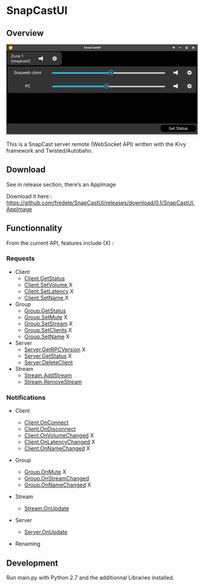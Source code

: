 # SnapCastUI

## Overview

![overview](image_1.png)

This is a SnapCast server remote (WebSocket API) written with the Kivy framework and Twisted/Autobahn.



## Download

See in release section, there’s an AppImage

Download it here :
https://github.com/fredele/SnapCastUI/releases/download/0.1/SnapCastUI.AppImage


## Functionnality

From the current API, features include (X) :

### Requests

* Client
  * [Client.GetStatus](https://github.com/badaix/snapcast/blob/master/doc/json_rpc_api/v2_0_0.md#clientgetstatus)
  * [Client.SetVolume ](https://github.com/badaix/snapcast/blob/master/doc/json_rpc_api/v2_0_0.md#clientsetvolume)X
  * [Client.SetLatency](https://github.com/badaix/snapcast/blob/master/doc/json_rpc_api/v2_0_0.md#clientsetlatency) X
  * [Client.SetName ](https://github.com/badaix/snapcast/blob/master/doc/json_rpc_api/v2_0_0.md#clientsetname) X
* Group
  * [Group.GetStatus](https://github.com/badaix/snapcast/blob/master/doc/json_rpc_api/v2_0_0.md#groupgetstatus)
  * [Group.SetMute](https://github.com/badaix/snapcast/blob/master/doc/json_rpc_api/v2_0_0.md#groupsetmute) X
  * [Group.SetStream](https://github.com/badaix/snapcast/blob/master/doc/json_rpc_api/v2_0_0.md#groupsetstream) X
  * [Group.SetClients](https://github.com/badaix/snapcast/blob/master/doc/json_rpc_api/v2_0_0.md#groupsetclients) X
  * [Group.SetName](https://github.com/badaix/snapcast/blob/master/doc/json_rpc_api/v2_0_0.md#groupsetname) X
* Server
  * [Server.GetRPCVersion](https://github.com/badaix/snapcast/blob/master/doc/json_rpc_api/v2_0_0.md#servergetrpcversion) X
  * [Server.GetStatus](https://github.com/badaix/snapcast/blob/master/doc/json_rpc_api/v2_0_0.md#servergetstatus) X
  * [Server.DeleteClient](https://github.com/badaix/snapcast/blob/master/doc/json_rpc_api/v2_0_0.md#serverdeleteclient)
* Stream
  * [Stream.AddStream](https://github.com/badaix/snapcast/blob/master/doc/json_rpc_api/v2_0_0.md#streamaddstream)
  * [Stream.RemoveStream](https://github.com/badaix/snapcast/blob/master/doc/json_rpc_api/v2_0_0.md#streamremovestream)

### Notifications

* Client
  * [Client.OnConnect](https://github.com/badaix/snapcast/blob/master/doc/json_rpc_api/v2_0_0.md#clientonconnect)
  * [Client.OnDisconnect](https://github.com/badaix/snapcast/blob/master/doc/json_rpc_api/v2_0_0.md#clientondisconnect)
  * [Client.OnVolumeChanged](https://github.com/badaix/snapcast/blob/master/doc/json_rpc_api/v2_0_0.md#clientonvolumechanged) X
  * [Client.OnLatencyChanged](https://github.com/badaix/snapcast/blob/master/doc/json_rpc_api/v2_0_0.md#clientonlatencychanged) X
  * [Client.OnNameChanged](https://github.com/badaix/snapcast/blob/master/doc/json_rpc_api/v2_0_0.md#clientonnamechanged) X
* Group
  * [Group.OnMute](https://github.com/badaix/snapcast/blob/master/doc/json_rpc_api/v2_0_0.md#grouponmute) X
  * [Group.OnStreamChanged](https://github.com/badaix/snapcast/blob/master/doc/json_rpc_api/v2_0_0.md#grouponstreamchanged)
  * [Group.OnNameChanged](https://github.com/badaix/snapcast/blob/master/doc/json_rpc_api/v2_0_0.md#grouponnamechanged) X
* Stream
  * [Stream.OnUpdate](https://github.com/badaix/snapcast/blob/master/doc/json_rpc_api/v2_0_0.md#streamonupdate)
* Server
  * [Server.OnUpdate](https://github.com/badaix/snapcast/blob/master/doc/json_rpc_api/v2_0_0.md#serveronupdate)


* Renaming

## Development

Run main.py with Python 2.7 and the additionnal Libraries installed.